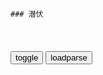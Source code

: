 ```tip
### 潜伏
```

<table id="tbc" style="white-space:pre-wrap">
</table>
<button onclick="toggleb()">toggle</button>
<button onclick="loadparse()">loadparse</button>
<br>
<!-- 🌸<br>🍅-　-🍑<hr>🍀 -->
<pre>
<textarea rows="30" cols="100" style="display: none" id="tar">

潜伏：余则成帮助陆桥山，直接全身而退，万分感激厉害了！
https://mbd.baidu.com/newspage/data/videolanding?nid=sv_9181059603748828999&sourceFrom=pc_feedlist

h他爸爸比
他是真心把余当成朋友的，可这位朋友日后

<font size="1" style="color:#DCDCDC">2022-07-08</font>

伪装者：南田看见阿诚的伤口，满含泪水，这下是真的相信阿诚了！,影视,战争片,好看视频
https://haokan.baidu.com/v?pd=wisenatural&vid=12203825611840528741

<font size="1" style="color:#DCDCDC">2022-07-07</font>

伪装者：阿诚击毙孤狼，不仅报了出卖之仇，也了却了多年的怨恨,影视,战争片,好看视频
https://haokan.baidu.com/v?vid=8916300104643904659

我是那种为了钱什么都不顾的人吗？看在你我兄弟相称的份上，算你便宜点，分文不取。我对你只有一个要求，只是我在武h老家的妻儿，现在在你们重庆了，我希望你能替我多照应一下他们。

<font size="1" style="color:#DCDCDC">2022-07-07</font>

《伪装者》：阿诚到死都不知道，梁仲春为什么不揭穿他的真正身份
https://baijiahao.baidu.com/s?id=1729341732260792927&wfr=spider&for=pc

梁仲春知道自己大势已去，于是，他卖了个人情给阿诚，只求阿诚日后能照顾他在老家的妻儿。

<font size="1" style="color:#DCDCDC">2022-07-07</font>

伪装者：间谍发现明楼是特工，多亏兄弟俩下手快，身份才没暴露！
https://mbd.baidu.com/newspage/data/videolanding?nid=sv_4764412375537605014&sourceFrom=pc_feedlist

电讯处的六名组员，昨天晚上已经被全部枪决了。

<font size="1" style="color:#DCDCDC">2022-07-06</font>

潜伏：余则成好记性，通过一个箱子，知道了谁在背后调查自己
https://mbd.baidu.com/newspage/data/videolanding?nid=sv_2911854282851730334&sourceFrom=pc_feedlist

g军又杀回延安了。当初光复延安的庆功宴，酒味还在呢。

g家大事，我等草m无力操办。

<font size="1" style="color:#DCDCDC">2022-06-28</font>

潜伏：大叔自爆是特务，没想竟靠着贩卖情报中饱私囊，老余惊呆了
https://mbd.baidu.com/newspage/data/videolanding?nid=sv_12847351337444638967&sourceFrom=pc_feedlist

内战是不可能阻挡的。

这是内战啊，现在南边大买卖人全套汇买黄金，有钱人那股票证券赔着都往外扔。

你看看现在那些为g的人，嘴上都是主义，那心里都是生意。

<font size="1" style="color:#DCDCDC">2022-06-23</font>

潜伏：郑耀先卧床不起，结果戴笠的一番话真的是内藏玄机啊！
https://mbd.baidu.com/newspage/data/videolanding?nid=sv_2987108036582994484&sourceFrom=pc_feedlist

校长他要我做zy委员，我没干。争q夺利，非g命者所为。

我是担心自己同志意志消沉，
g僚腐化，真要是那样，别人不打你自己也倒了。

<font size="1" style="color:#DCDCDC">2022-06-22</font>

潜伏：余则成一怒冲冠为红颜背叛军统，正式切入主题！
https://mbd.baidu.com/newspage/data/videolanding?nid=sv_10095877099315002243&sourceFrom=pc_feedlist

参加工作的时候，以为军统就是g命。

<font size="1" style="color:#DCDCDC">2022-06-21</font>

潜伏：监视计划败露，李涯手下被抓，余则成借题发挥变被动为主动
https://mbd.baidu.com/newspage/data/videolanding?nid=sv_17007304746060519713&sourceFrom=rec

他其实很愿意，看到两个部下的这种争斗。

<font size="1" style="color:#DCDCDC">2022-06-20</font>

潜伏：余则成的一句话引站长哈哈大笑，怎料见到李涯就是一巴掌
https://mbd.baidu.com/newspage/data/videolanding?nid=sv_11051822904266722700&sourceFrom=rec

k心并担心
李涯同志是久经考验的资产阶级忠诚战士，坚定的三m主义者，伟大的资产阶级g命家、z治家、秘密工作先驱，gmg命军中秘工的精英之一，长期担任军队某重要部门l导职务。在多年的革命生涯中，他为d、为g家、为军队的安全部门的建设殚精竭虑、不懈奋斗，建立了丰功伟绩 ,李涯同志的一生是战斗的一生、g命的一生…

<font size="1" style="color:#DCDCDC">2022-06-20</font>

潜伏：李涯把关进保密局的人，不料他认识李涯是佛龛，太意外了！
https://mbd.baidu.com/newspage/data/videolanding?nid=sv_4470041905003644074&sourceFrom=pc_feedlist

他们总以为自己很聪明，事实上很愚蠢。

<font size="1" style="color:#DCDCDC">2022-06-20</font>

潜伏：余则成从李涯手中夺回王占金，还警告李涯，太霸气了
https://mbd.baidu.com/newspage/data/videolanding?nid=sv_12483969836189723205&sourceFrom=rec

他们在驱赶这么一个小买卖人，我觉得蹊跷。

<font size="1" style="color:#DCDCDC">2022-06-20</font>

潜伏：余则成除掉了叛徒，受到上级的嘉奖，升了职当了l导
https://mbd.baidu.com/newspage/data/videolanding?nid=sv_4659221935503263093&sourceFrom=pc_feedlist

我家里收了一些东西，都是各方面，
市里的g员，军队的一些人，
包括帮会，h奸，
他们都怕保密局的人，所以就送了我一些很值钱的东西，有金条，银票，房契，古玩，鸦片。

<font size="1" style="color:#DCDCDC">2022-06-20</font>

潜伏：许宝凤解释录音来龙去脉，李涯醒悟，说服她为自己工作
https://mbd.baidu.com/newspage/data/videolanding?nid=sv_11557276559619591555&sourceFrom=rec

钱很快就没用了，需要多少可以拿多少。

<font size="1" style="color:#DCDCDC">2022-06-17</font>

潜伏：晚秋知道的太多，余则成怕她坏事，说服罗掌柜送她去j放区
https://mbd.baidu.com/newspage/data/videolanding?nid=sv_2477414577793819581&sourceFrom=pc_feedlist

我们刚刚参加g命的时候，跟晚秋一样年轻。那个时候我们知道zg的未来是什么样吗？不知道。你知道你战死沙场以后坟墓上是鲜花还是狗屎？不知道。

她痛恨这个z府，痛恨这个时代，完全有可能成为一名战士。

<font size="1" style="color:#DCDCDC">2022-06-17</font>

潜伏：站长一开口，怎料余则成就知道，这是有事要发生了
https://mbd.baidu.com/newspage/data/videolanding?nid=sv_2503088337868603635&sourceFrom=pc_feedlist

脑子里充满宗教式信仰的人，像打了鸡血一样，还管什么新情旧情。

<font size="1" style="color:#DCDCDC">2022-06-16</font>

影视：余则成第一次暗杀，得小心小心在小心，一不留神人就没了
https://mbd.baidu.com/newspage/data/videolanding?nid=sv_14221740709792872747&sourceFrom=rec

h奸现在是最愿意为dg效劳了。

<font size="1" style="color:#DCDCDC">2022-06-15</font>

潜伏：听说长春失守了，天津站的头头们反应各不相同，真耐人寻味
https://mbd.baidu.com/newspage/data/videolanding?nid=sv_10366352029348901532&sourceFrom=rec

军长，兵团司令都得留条后路。

<font size="1" style="color:#DCDCDC">2022-06-13</font>

潜伏：李涯读书少，怎料余则成竟像训儿子一样训他，李涯懵了
https://mbd.baidu.com/newspage/data/videolanding?nid=sv_10487157519347360776&sourceFrom=rec

睁开眼睛看看世界吧。

<font size="1" style="color:#DCDCDC">2022-06-13</font>

影视：谢若林认准余则成就是峨眉峰，看到他扎下眼镜，心中有底了
https://mbd.baidu.com/newspage/data/videolanding?nid=sv_3815200113957293900&sourceFrom=pc_feedlist

重要的情报，没人向上汇报。a龖龖囗

你再想想，我也可以把d通局的机密告诉你。

<font size="1" style="color:#DCDCDC">2022-06-23</font>

潜伏：余则成用三寸不烂之舌，成功化解谢若林的猜忌，厉害了
https://mbd.baidu.com/newspage/data/videolanding?nid=sv_6777546289702122683&sourceFrom=rec

买走情报那是gd，就等于封锁消息了。

这情况我必须得向上面汇报，这种买卖误d误g，成何体统。

你断人家财路，人家会断你生路的。a龖龖囗

您要是gd，那我得像祖宗一样的天天供着您。谁要是说出去，他脑子那是缺斤短两。

<font size="1" style="color:#DCDCDC">2022-06-13</font>

悬崖：周乙告诉高彬，日本人说从来不做违反人伦的事，真是唱高调
https://mbd.baidu.com/newspage/data/videolanding?nid=sv_14156577646604863950&sourceFrom=rec

他说日本人从来不做违反国际公约的事，太可笑了，跟我这唱什么高调。
那是他害怕泄露他们帝国的最高机密。

<font size="1" style="color:#DCDCDC">2022-06-15</font>

悬崖：张嘉译才是老狐狸，故意亮出身份威慑，救出刘魁！
https://mbd.baidu.com/newspage/data/videolanding?nid=sv_7573540938077566920&sourceFrom=rec

一个人如果总是无端地让人产生怀疑，哪怕是没有证据，他一定有问题。

<font size="1" style="color:#DCDCDC">2022-06-13</font>

悬崖：鲁明发现周乙的破绽，向高彬诉说周乙的可疑，情况有点不妙
https://mbd.baidu.com/newspage/data/videolanding?nid=sv_14018632305281894492&sourceFrom=rec

其实每一件事情单独看起来都不会有问题的，都很合理，但是一旦把它们联系起来的话恐怕问题就大了。

<font size="1" style="color:#DCDCDC">2022-06-15</font>

</textarea>
</pre>
<!-- 🍀<br>🍑-　-🍅<hr>🌸 -->

```note
```

<link
  rel="stylesheet"
  href="https://cdn.jsdelivr.net/npm/@fancyapps/ui/dist/fancybox.css"
/>
<script src="https://cdn.jsdelivr.net/npm/@fancyapps/ui@4.0/dist/fancybox.umd.js"></script>

<script type="text/javascript">

var __urlRegex = /(\b(https?|ftp|file):\/\/[-A-Z0-9+&@#\/%?=~_|!:,.;]*[-A-Z0-9+&@#\/%=~_|])/ig;
var __imgRegex = /\.(?:jpe?g|gif|png|webp)$/i;

loadparse();

function parseURL($string){

    var exp = __urlRegex;
    return $string.replace(exp,function(match){
            __imgRegex.lastIndex=0;
            if(__imgRegex.test(match)){
                return '<a data-fancybox="gallery" href="' + match.replace("/p=700", "")
                 + '"><img src="' + match.replace("/p=700", "/p=160x200")+'" width="64"></a>';
            }
            else{
                return '<a href="' + match + '" target="_blank">' + match + '</a>';
            }
        }
    );
}

function loadparse() {
  tbc.innerHTML = parseURL(tar.value);
}

function toggleb() {
  var x = document.getElementById("tar");
  if (x.style.display === "none") {
    x.style.display = "";
  } else {
    x.style.display = "none";
  }
}

</script>
